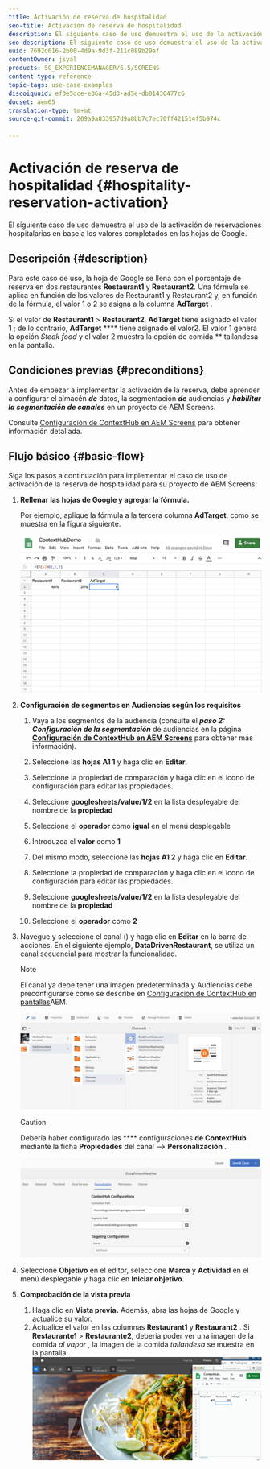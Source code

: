 ```yaml
---
title: Activación de reserva de hospitalidad
seo-title: Activación de reserva de hospitalidad
description: El siguiente caso de uso demuestra el uso de la activación de reservaciones hospitalarias en base a los valores completados en las hojas de Google.
seo-description: El siguiente caso de uso demuestra el uso de la activación de reservaciones hospitalarias en base a los valores completados en las hojas de Google.
uuid: 7692d616-2b00-4d9a-9d3f-211c089b29af
contentOwner: jsyal
products: SG_EXPERIENCEMANAGER/6.5/SCREENS
content-type: reference
topic-tags: use-case-examples
discoiquuid: ef3e5dce-e36a-45d3-ad5e-db01430477c6
docset: aem65
translation-type: tm+mt
source-git-commit: 209a9a833957d9a8bb7c7ec70ff421514f5b974c

---
```



# Activación de reserva de hospitalidad {#hospitality-reservation-activation}

El siguiente caso de uso demuestra el uso de la activación de reservaciones hospitalarias en base a los valores completados en las hojas de Google.

## Descripción {#description}

Para este caso de uso, la hoja de Google se llena con el porcentaje de reserva en dos restaurantes **Restaurant1** y **Restaurant2**. Una fórmula se aplica en función de los valores de Restaurant1 y Restaurant2 y, en función de la fórmula, el valor 1 o 2 se asigna a la columna **AdTarget** .

Si el valor de **Restaurant1** &gt; **Restaurant2**, **AdTarget** tiene asignado el valor **1** ; de lo contrario, **AdTarget** **** tiene asignado el valor2. El valor 1 genera la opción *Steak food* y el valor 2 muestra la opción de comida ** tailandesa en la pantalla.

## Condiciones previas {#preconditions}

Antes de empezar a implementar la activación de la reserva, debe aprender a configurar el almacén ***de*** datos, la segmentación ***de*** audiencias y ***habilitar la segmentación de canales*** en un proyecto de AEM Screens.

Consulte [Configuración de ContextHub en AEM Screens](configuring-context-hub.md) para obtener información detallada.

## Flujo básico {#basic-flow}

Siga los pasos a continuación para implementar el caso de uso de activación de la reserva de hospitalidad para su proyecto de AEM Screens:

1. **Rellenar las hojas de Google y agregar la fórmula.**

   Por ejemplo, aplique la fórmula a la tercera columna **AdTarget**, como se muestra en la figura siguiente.

   ![screen_shot_2019-04-29at94132am](assets/screen_shot_2019-04-29at94132am.png)

1. **Configuración de segmentos en Audiencias según los requisitos**

   1. Vaya a los segmentos de la audiencia (consulte el ***paso 2: Configuración de la segmentación*** de audiencias en la página **[Configuración de ContextHub en AEM Screens](configuring-context-hub.md)** para obtener más información).

   1. Seleccione las **hojas A1 1** y haga clic en **Editar**.

   1. Seleccione la propiedad de comparación y haga clic en el icono de configuración para editar las propiedades.
   1. Seleccione **googlesheets/value/1/2** en la lista desplegable del nombre de la **propiedad**

   1. Seleccione el **operador** como **igual** en el menú desplegable

   1. Introduzca el **valor** como **1**

   1. Del mismo modo, seleccione las **hojas A1 2** y haga clic en **Editar**.

   1. Seleccione la propiedad de comparación y haga clic en el icono de configuración para editar las propiedades.
   1. Seleccione **googlesheets/value/1/2** en la lista desplegable del nombre de la **propiedad**

   1. Seleccione el **operador** como **2**

1. Navegue y seleccione el canal () y haga clic en **Editar** en la barra de acciones. En el siguiente ejemplo, **DataDrivenRestaurant**, se utiliza un canal secuencial para mostrar la funcionalidad.

   >[!NOTE]
   >
   >El canal ya debe tener una imagen predeterminada y Audiencias debe preconfigurarse como se describe en [Configuración de ContextHub en pantallas](configuring-context-hub.md)AEM.

   ![screen_shot_2019-05-08at14652pm](assets/screen_shot_2019-05-08at14652pm.png)

   >[!CAUTION]
   >
   >Debería haber configurado las **** configuraciones **de ContextHub** mediante la ficha **Propiedades** del canal —&gt; **Personalización** .

   ![screen_shot_2019-05-08at114106am](assets/screen_shot_2019-05-08at114106am.png)

1. Seleccione **Objetivo** en el editor, seleccione **Marca** y **Actividad** en el menú desplegable y haga clic en **Iniciar objetivo**.
1. **Comprobación de la vista previa**

   1. Haga clic en **Vista previa.** Además, abra las hojas de Google y actualice su valor.
   1. Actualice el valor en las columnas **Restaurant1** y **Restaurant2** . Si **Restaurante1** &gt; **Restaurante2,** debería poder ver una imagen de la comida *al vapor* , la imagen de la comida *tailandesa* se muestra en la pantalla.
   ![result5](assets/result5.gif)

